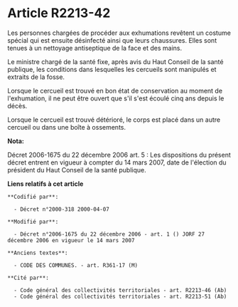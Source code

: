 # Article R2213-42

Les personnes chargées de procéder aux exhumations revêtent un costume spécial qui est ensuite désinfecté ainsi que leurs
chaussures. Elles sont tenues à un nettoyage antiseptique de la face et des mains.

Le ministre chargé de la santé fixe, après avis du Haut Conseil de la santé publique, les conditions dans lesquelles les
cercueils sont manipulés et extraits de la fosse.

Lorsque le cercueil est trouvé en bon état de conservation au moment de l'exhumation, il ne peut être ouvert que s'il s'est
écoulé cinq ans depuis le décès.

Lorsque le cercueil est trouvé détérioré, le corps est placé dans un autre cercueil ou dans une boîte à ossements.

**Nota:**

Décret 2006-1675 du 22 décembre 2006 art. 5 : Les dispositions du présent décret entrent en vigueur à compter du 14 mars
2007, date de l'élection du président du Haut Conseil de la santé publique.

**Liens relatifs à cet article**

	**Codifié par**:

	  - Décret n°2000-318 2000-04-07

	**Modifié par**:

	  - Décret n°2006-1675 du 22 décembre 2006 - art. 1 () JORF 27 décembre 2006 en vigueur le 14 mars 2007

	**Anciens textes**:

	  - CODE DES COMMUNES. - art. R361-17 (M)

	**Cité par**:

	  - Code général des collectivités territoriales - art. R2213-46 (Ab)
	  - Code général des collectivités territoriales - art. R2213-51 (Ab)
